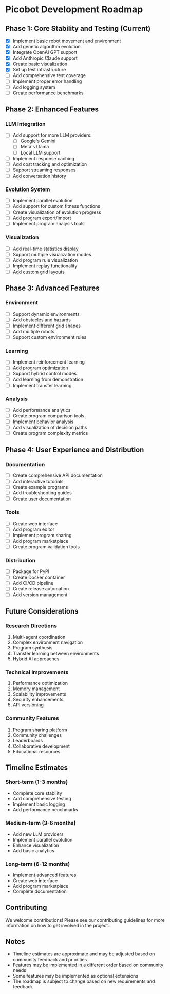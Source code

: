 # Picobot Development Roadmap

## Phase 1: Core Stability and Testing (Current)
- [x] Implement basic robot movement and environment
- [x] Add genetic algorithm evolution
- [x] Integrate OpenAI GPT support
- [x] Add Anthropic Claude support
- [x] Create basic visualization
- [x] Set up test infrastructure
- [ ] Add comprehensive test coverage
- [ ] Implement proper error handling
- [ ] Add logging system
- [ ] Create performance benchmarks

## Phase 2: Enhanced Features
### LLM Integration
- [ ] Add support for more LLM providers:
  - [ ] Google's Gemini
  - [ ] Meta's Llama
  - [ ] Local LLM support
- [ ] Implement response caching
- [ ] Add cost tracking and optimization
- [ ] Support streaming responses
- [ ] Add conversation history

### Evolution System
- [ ] Implement parallel evolution
- [ ] Add support for custom fitness functions
- [ ] Create visualization of evolution progress
- [ ] Add program export/import
- [ ] Implement program analysis tools

### Visualization
- [ ] Add real-time statistics display
- [ ] Support multiple visualization modes
- [ ] Add program rule visualization
- [ ] Implement replay functionality
- [ ] Add custom grid layouts

## Phase 3: Advanced Features
### Environment
- [ ] Support dynamic environments
- [ ] Add obstacles and hazards
- [ ] Implement different grid shapes
- [ ] Add multiple robots
- [ ] Support custom environment rules

### Learning
- [ ] Implement reinforcement learning
- [ ] Add program optimization
- [ ] Support hybrid control modes
- [ ] Add learning from demonstration
- [ ] Implement transfer learning

### Analysis
- [ ] Add performance analytics
- [ ] Create program comparison tools
- [ ] Implement behavior analysis
- [ ] Add visualization of decision paths
- [ ] Create program complexity metrics

## Phase 4: User Experience and Distribution
### Documentation
- [ ] Create comprehensive API documentation
- [ ] Add interactive tutorials
- [ ] Create example programs
- [ ] Add troubleshooting guides
- [ ] Create user documentation

### Tools
- [ ] Create web interface
- [ ] Add program editor
- [ ] Implement program sharing
- [ ] Add program marketplace
- [ ] Create program validation tools

### Distribution
- [ ] Package for PyPI
- [ ] Create Docker container
- [ ] Add CI/CD pipeline
- [ ] Create release automation
- [ ] Add version management

## Future Considerations

### Research Directions
1. Multi-agent coordination
2. Complex environment navigation
3. Program synthesis
4. Transfer learning between environments
5. Hybrid AI approaches

### Technical Improvements
1. Performance optimization
2. Memory management
3. Scalability improvements
4. Security enhancements
5. API versioning

### Community Features
1. Program sharing platform
2. Community challenges
3. Leaderboards
4. Collaborative development
5. Educational resources

## Timeline Estimates

### Short-term (1-3 months)
- Complete core stability
- Add comprehensive testing
- Implement basic logging
- Add performance benchmarks

### Medium-term (3-6 months)
- Add new LLM providers
- Implement parallel evolution
- Enhance visualization
- Add basic analytics

### Long-term (6-12 months)
- Implement advanced features
- Create web interface
- Add program marketplace
- Complete documentation

## Contributing

We welcome contributions! Please see our contributing guidelines for more information on how to get involved in the project.

## Notes

- Timeline estimates are approximate and may be adjusted based on community feedback and priorities
- Features may be implemented in a different order based on community needs
- Some features may be implemented as optional extensions
- The roadmap is subject to change based on new requirements and feedback 